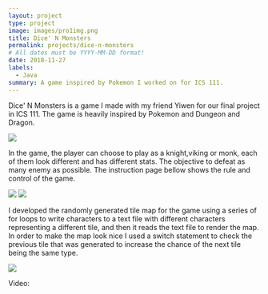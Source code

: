 ```yaml
---
layout: project
type: project
image: images/pro1img.png
title: Dice' N Monsters
permalink: projects/dice-n-monsters
# All dates must be YYYY-MM-DD format!
date: 2018-11-27
labels:
  - Java
summary: A game inspired by Pokemon I worked on for ICS 111.
---
```


Dice' N Monsters is a game I made with my friend Yiwen for our final project in ICS 111. The game is heavily inspired by Pokemon and Dungeon and Dragon.

<img class="ui image" src="{{ site.baseurl }}/images/pro1img5.png">

In the game, the player can choose to play as a knight,viking or monk, each of them look different and has different stats. The objective to defeat as many enemy as possible. The instruction page bellow shows the rule and control of the game.

<img class="ui image" src="{{ site.baseurl }}/images/pro1img2.png">
<img class="ui image" src="{{ site.baseurl }}/images/pro1img3.png">

I developed the randomly generated tile map for the game using a series of for loops to write characters to a text file with different characters representing a different tile, and then it reads the text file to render the map. In order to make the map look nice I used a switch statement to check the previous tile that was generated to increase the chance of the next tile being the same type.

<img class="ui image" src="{{ site.baseurl }}/images/pro1img4.png">

Video: <a href="https://youtu.be/Nr1R9RVr3mc">
